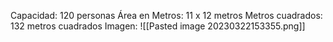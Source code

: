 Capacidad: 120 personas
Área en Metros: 11 x 12 metros
Metros cuadrados: 132 metros cuadrados
Imagen:
![[Pasted image 20230322153355.png]]